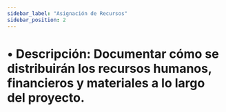 ```yaml
---
sidebar_label: "Asignación de Recursos"
sidebar_position: 2
---
```


# •	Descripción: Documentar cómo se distribuirán los recursos humanos, financieros y materiales a lo largo del proyecto.
